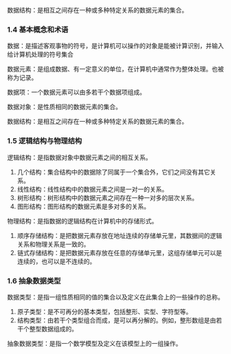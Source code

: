 
数据结构：是相互之间存在一种或多种特定关系的数据元素的集合。

### 1.4 基本概念和术语

数据：是描述客观事物的符号，是计算机可以操作的对象是能被计算识别，并输入给计算机处理的符号集合

数据元素：是组成数据、有一定意义的单位，在计算机中通常作为整体处理。也被称为记录。

数据项：一个数据元素可以由多若干个数据项组成。

数据对象：是性质相同的数据元素的集合。

数据结构：是相互之间存在一种或多种特定关系的数据元素的集合。

### 1.5 逻辑结构与物理结构

逻辑结构：是指数据对象中数据元素之间的相互关系。
1. 几个结构：集合结构中的数据除了同属于一个集合外，它们之间没有其它关系。
2. 线性结构：线性结构中的数据元素之间是一对一的关系。
3. 树形结构：树形结构中的数据元素之间存在一种一对多的层次关系。
4. 图形结构：图形结构的数据元素是多对多的关系。

物理结构：是指数据的逻辑结构在计算机中的存储形式。
1. 顺序存储结构：是把数据元素存放在地址连续的存储单元里，其数据间的逻辑关系和物理关系是一致的。
2. 链式存储结构：是把数据元素存放在任意的存储单元里，这组存储单元可以是连续的，也可以是不连续的。

### 1.6 抽象数据类型

数据类型：是指一组性质相同的值的集合以及定义在此集合上的一些操作的总称。
1. 原子类型：是不可再分的基本类型，包括整形、实型、字符型等。
2. 结构类型：由若干个类型组合而成，是可以再分解的。例如，整形数组是由若干个整型数据组成的。

抽象数据类型：是指一个数学模型及定义在该模型上的一组操作。